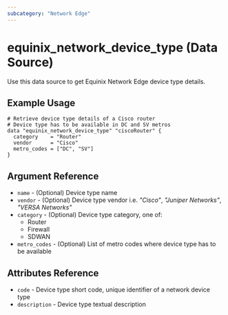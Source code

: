 ```yaml
---
subcategory: "Network Edge"
---
```


# equinix_network_device_type (Data Source)

Use this data source to get Equinix Network Edge device type details.

## Example Usage

```hcl
# Retrieve device type details of a Cisco router
# Device type has to be available in DC and SV metros
data "equinix_network_device_type" "ciscoRouter" {
  category    = "Router"
  vendor      = "Cisco"
  metro_codes = ["DC", "SV"]
}
```

## Argument Reference

* `name` - (Optional) Device type name
* `vendor` - (Optional) Device type vendor i.e. *"Cisco"*, *"Juniper Networks"*,
*"VERSA Networks"*
* `category` - (Optional) Device type category, one of:
  * Router
  * Firewall
  * SDWAN
* `metro_codes` - (Optional) List of metro codes where device type has to be available

## Attributes Reference

* `code` - Device type short code, unique identifier of a network device type
* `description` - Device type textual description
